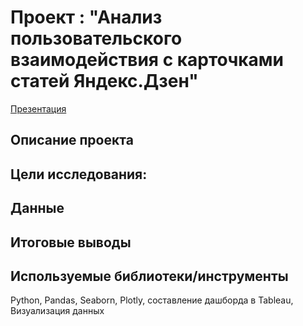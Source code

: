 # **Проект : "Анализ пользовательского взаимодействия с карточками статей Яндекс.Дзен"** 
[Презентация](https://drive.google.com/file/d/1vvZrRiElBDwQN5MwzYikxg34w_xlkScy/view?usp=sharing)

## **Описание проекта**

## Цели исследования:

## **Данные**  


## **Итоговые выводы** 

## **Используемые библиотеки/инструменты**  
Python, Pandas, Seaborn, Plotly, составление дашборда в Tableau, Визуализация данных 
